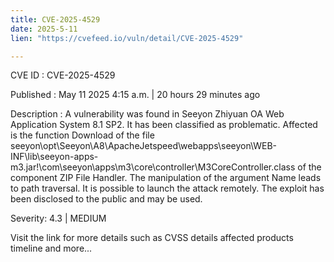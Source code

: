 ```yaml
---
title: CVE-2025-4529
date: 2025-5-11
lien: "https://cvefeed.io/vuln/detail/CVE-2025-4529"

---
```


CVE ID : CVE-2025-4529

Published :  May 11
2025
4:15 a.m. | 20 hours
29 minutes ago

Description : A vulnerability was found in Seeyon Zhiyuan OA Web Application System 8.1 SP2. It has been classified as problematic. Affected is the function Download of the file seeyon\opt\Seeyon\A8\ApacheJetspeed\webapps\seeyon\WEB-INF\lib\seeyon-apps-m3.jar!\com\seeyon\apps\m3\core\controller\M3CoreController.class of the component ZIP File Handler. The manipulation of the argument Name leads to path traversal. It is possible to launch the attack remotely. The exploit has been disclosed to the public and may be used.

Severity: 4.3 | MEDIUM

Visit the link for more details
such as CVSS details
affected products
timeline
and more...
